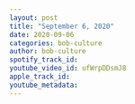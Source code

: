 ```yaml
---
layout: post
title: "September 6, 2020"
date: 2020-09-06
categories: bob-culture
author: bob-culture
spotify_track_id: 
youtube_video_id: ufWrpDDsmJ8
apple_track_id: 
youtube_metadata: 
---
```

